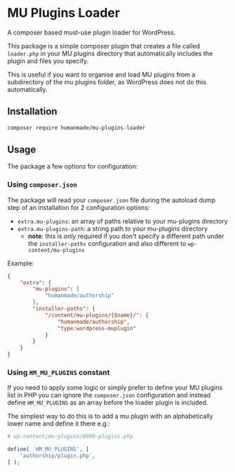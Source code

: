 # MU Plugins Loader

A composer based must-use plugin loader for WordPress.

This package is a simple composer plugin that creates a file called `loader.php` in your MU plugins directory that automatically includes the plugin and files you specify.

This is useful if you want to organise and load MU plugins from a subdirectory of the mu plugins folder, as WordPress does not do this automatically.

## Installation

```sh
composer require humanmade/mu-plugins-loader
```

## Usage

The package a few options for configuration:

### Using `composer.json`

The package will read your `composer.json` file during the autoload dump step of an installation for 2 configuration options:

* `extra.mu-plugins`: an array of paths relative to your mu-plugins directory
* `extra.mu-plugins-path`: a string path to your mu-plugins directory
   * **note**: this is _only_ required if you don't specify a different path under the `installer-paths` configuration and also different to `wp-content/mu-plugins`

Example:

```json
{
    "extra": {
        "mu-plugins": [
            "humanmade/authorship"
        ],
        "installer-paths": {
            "/content/mu-plugins/{$name}/": {
                "humanmade/authorship",
                "type:wordpress-muplugin"
            }
        }
    }
}
```

### Using `HM_MU_PLUGINS` constant

If you need to apply some logic or simply prefer to define your MU plugins list in PHP you can ignore the `composer.json` configuration and instead define `HM_MU_PLUGINS` as an array before the loader plugin is included.

The simplest way to do this is to add a mu plugin with an alphabetically lower name and define it there e.g.:

```php
# wp-content/mu-plugins/0000-plugins.php

define( 'HM_MU_PLUGINS', [
    'authorship/plugin.php',
] );
```
